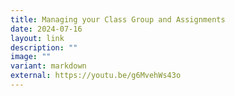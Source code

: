 ```yaml
---
title: Managing your Class Group and Assignments
date: 2024-07-16
layout: link
description: ""
image: ""
variant: markdown
external: https://youtu.be/g6MvehWs43o
---
```

